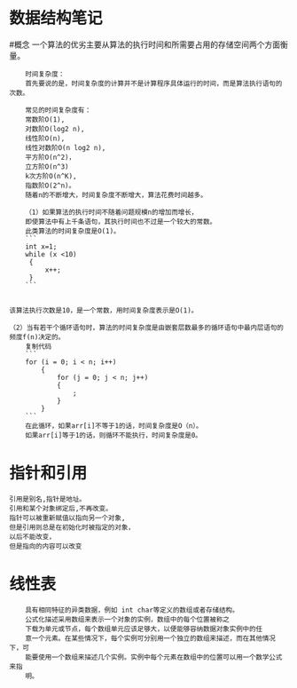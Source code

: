  # 数据结构笔记
 
 #概念
		一个算法的优劣主要从算法的执行时间和所需要占用的存储空间两个方面衡量。
		
		时间复杂度：
		首先要说的是，时间复杂度的计算并不是计算程序具体运行的时间，而是算法执行语句的次数。 
		
		常见的时间复杂度有：
		常数阶O(1),
		对数阶O(log2 n),
		线性阶O(n),
		线性对数阶O(n log2 n),
		平方阶O(n^2)，
		立方阶O(n^3)
		k次方阶O(n^K),
		指数阶O(2^n)。
		随着n的不断增大，时间复杂度不断增大，算法花费时间越多。
		
		（1）如果算法的执行时间不随着问题规模n的增加而增长，
		即使算法中有上千条语句，其执行时间也不过是一个较大的常数。
		此类算法的时间复杂度是O(1)。
		```
		int x=1;
		while (x <10)
		 {
			 x++;
		 }
		```
 

    该算法执行次数是10，是一个常数，用时间复杂度表示是O(1)。

	（2）当有若干个循环语句时，算法的时间复杂度是由嵌套层数最多的循环语句中最内层语句的频度f(n)决定的。
		复制代码
		```
		for (i = 0; i < n; i++)
			{
				for (j = 0; j < n; j++)
				{
					;
				}
			}
		```
		在此循环，如果arr[i]不等于1的话，时间复杂度是O（n）。
		如果arr[i]等于1的话，则循环不能执行，时间复杂度是0。
# 指针和引用

	引用是别名,指针是地址。
	引用和某个对象绑定后,不再改变。
	指针可以被重新赋值以指向另一个对象,
	但是引用则总是在初始化时被指定的对象，
	以后不能改变，
	但是指向的内容可以改变
	
# 线性表

		具有相同特征的异类数据，例如 int char等定义的数组或者存储结构。
		公式化描述采用数组来表示一个对象的实例，数组中的每个位置被称之
		下载为单元或节点，每个数组单元应该足够大，以便能够容纳数据对象实例中的任
		意一个元素。在某些情况下，每个实例可分别用一个独立的数组来描述，而在其他情况下，可
		能要使用一个数组来描述几个实例。实例中每个元素在数组中的位置可以用一个数学公式来指
		明。








